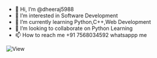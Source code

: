 - 👋 Hi, I’m @dheeraj5988
- 👀 I’m interested in Software Development
- 🌱 I’m currently learning Python,C++,Web Development
- 💞️ I’m looking to collaborate on Python Learning
- 📫 How to reach me +91 7568034592 whatsappp me

![View](https://komarev.com/ghpvc/?username=dheeraj5988&label=Profile%20views&color=0e75b6&style=flat&base=153452)

<!---
dheeraj5988/dheeraj5988 is a ✨ special ✨ repository because its `README.md` (this file) appears on your GitHub profile.
You can click the Preview link to take a look at your changes.
--->
